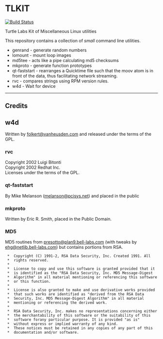 # TLKIT
[![Build Status](https://api.travis-ci.org/alejandroliu/tlkit.png?branch=master)](http://travis-ci.org/alejandroliu/tlkit)


Turtle Labs Kit of Miscellaneous Linux utilities

This repository contains a collection of _small_ command line
utilities.

* genrand - generate random numbers
* lomount - mount loop images
* md5tee - acts like a pipe calculating md5 checksums
* mkproto - generate function prototypes
* qt-faststart - rearranges a Quicktime file such that the moov atom
  is in front of the data, thus facilitating network streaming.
* rvc - compares strings using RPM version rules.
* w4d - Wait for device

* * *

## Credits

## w4d

Written by folkert@vanheusden.com and released under the terms of the GPL.

### rvc

Copyright 2002 Luigi Bitonti  
Copyright 2002 Redhat Inc.  
Licenses under the terms of the GPL.

### qt-faststart

By Mike Melanson (melanson@pcisys.net) and placed in the public

### mkproto

Written by Eric R. Smith, placed in the Public Domain.

### MD5

MD5 routines from presotto@plan9.bell-labs.com
(with tweaks by ehg@netlib.bell-labs.com) but contains portions from
RSA.

```
 *	Copyright (C) 1991-2, RSA Data Security, Inc. Created 1991. All
 *	rights reserved.
 *
 *	License to copy and use this software is granted provided that it
 *	is identified as the "RSA Data Security, Inc. MD5 Message-Digest
 *	Algorithm" in all material mentioning or referencing this software
 *	or this function.
 *
 *	License is also granted to make and use derivative works provided
 *	that such works are identified as "derived from the RSA Data
 *	Security, Inc. MD5 Message-Digest Algorithm" in all material
 *	mentioning or referencing the derived work.
 *
 *	RSA Data Security, Inc. makes no representations concerning either
 *	the merchantability of this software or the suitability of this
 *	software forany particular purpose. It is provided "as is"
 *	without express or implied warranty of any kind.
 *	These notices must be retained in any copies of any part of this
 *	documentation and/or software.
```

